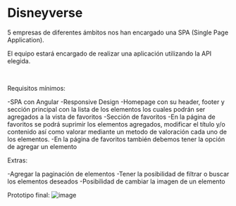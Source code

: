 # Disneyverse
5 empresas de diferentes ámbitos nos han encargado una SPA (Single Page Application).

El equipo estará encargado de realizar una aplicación utilizando la API elegida.

​

Requisitos mínimos:

-SPA con Angular
-Responsive Design
-Homepage con su header, footer y sección principal con la lista de los elementos los cuales podrán ser agregados a la vista de favoritos
-Sección de favoritos
-En la página de favoritos se podrá suprimir los elementos agregados, modificar el título y/o contenido así como valorar mediante un metodo de valoración cada uno de los elementos.
-En la página de favoritos también debemos tener la opción de agregar un elemento

Extras:

-Agregar la paginación de elementos
-Tener la posibilidad de filtrar o buscar los elementos deseados
-Posibilidad de cambiar la imagen de un elemento
​
​

​Prototipo final:
![image](https://github.com/JSanLazaro/Disneyverse/assets/133367024/611708e0-70e9-4c28-ae0e-6c57b2356d32)

